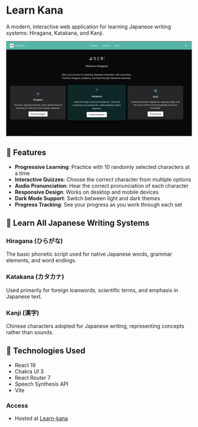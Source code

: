 # Learn Kana

A modern, interactive web application for learning Japanese writing systems: Hiragana, Katakana, and Kanji.

![Screenshot of LearnKana](src/assets/screenshot.png)

## 🌟 Features

- **Progressive Learning**: Practice with 10 randomly selected characters at a time
- **Interactive Quizzes**: Choose the correct character from multiple options
- **Audio Pronunciation**: Hear the correct pronunciation of each character
- **Responsive Design**: Works on desktop and mobile devices
- **Dark Mode Support**: Switch between light and dark themes
- **Progress Tracking**: See your progress as you work through each set

## 🧠 Learn All Japanese Writing Systems

### Hiragana (ひらがな)
The basic phonetic script used for native Japanese words, grammar elements, and word endings.

### Katakana (カタカナ)
Used primarily for foreign loanwords, scientific terms, and emphasis in Japanese text.

### Kanji (漢字)
Chinese characters adopted for Japanese writing, representing concepts rather than sounds.

## 🚀 Technologies Used

- React 19
- Chakra UI 3
- React Router 7
- Speech Synthesis API
- Vite

### Access
- Hosted at [Learn-kana](https://sqvish99.github.io/learn-kana/#/)